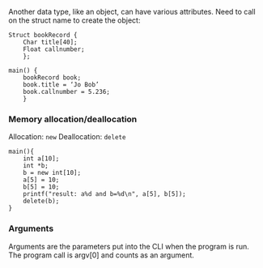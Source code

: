 Another data type, like an object, can have various attributes. Need to call on the struct name to create the object:

```
Struct bookRecord {
    Char title[40];
    Float callnumber;
    };

main() {
    bookRecord book;
    book.title = ‘Jo Bob’
    book.callnumber = 5.236;
    }
```



### Memory allocation/deallocation

Allocation: `new`
Deallocation: `delete`

```
main(){
    int a[10];
    int *b;
    b = new int[10];
    a[5] = 10;
    b[5] = 10;
    printf("result: a%d and b=%d\n", a[5], b[5]);
    delete(b);
}
```

### Arguments

Arguments are the parameters put into the CLI when the program is run. The program call is argv\[0] and counts as an argument.

